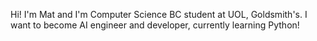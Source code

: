 Hi!
I'm Mat and I'm Computer Science BC student at UOL, Goldsmith's.
I want to become AI engineer and developer, currently learning Python!
